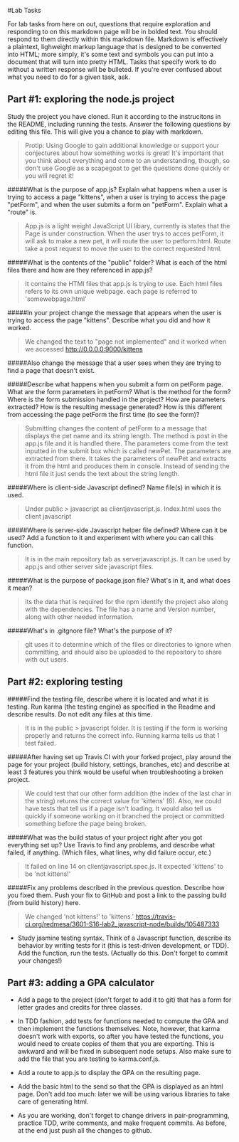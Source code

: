 #Lab Tasks

For lab tasks from here on out, questions that require exploration and responding to on this markdown page will be in bolded text. You should respond to them directly within this markdown file. Markdown is effectively a plaintext, lighweight markup language that is designed to be converted into HTML; more simply, it's some text and symbols you can put into a document that will turn into pretty HTML.
Tasks that specify work to do without a written response will be bulleted.
If you're ever confused about what you need to do for a given task, ask.

## Part #1: exploring the node.js project
Study the project you have cloned. Run it according to the instrucitons in the README, including running the tests. Answer the following questions by editing this file.  This will give you a chance to play with markdown.

> Protip: Using Google to gain additional knowledge or support your conjectures about how something works is great! It's important that you think about everything and come to an understanding, though, so don't use Google as a scapegoat to get the questions done quickly or you will regret it!

#####What is the purpose of app.js? Explain what happens when a user is trying to access a page "kittens", when a user is trying to access the page "petForm", and when the user submits a form on "petForm". Explain what a "route" is.

> App.js is a light weight JavaScript UI libary, currently is states that the Page is under construction. When the user trys to acces petForm, it will ask to make a new pet,  it will route the user to petform.html. Route take a post request to move the user to the correct requested html.

#####What is the contents of the "public" folder? What is each of the html files there and how are they referenced in app.js?

> It contains the HTMl files that app.js is trying to use. Each html files refers to its own unique webpage. each page is referred to 'somewebpage.html'

#####In your project change the message that appears when the user is trying to access the page "kittens". Describe what you did and how it worked.

> We changed the text to "page not implemented" and it worked when we accessed http://0.0.0.0:9000/kittens

#####Also change the message that a user sees when they are trying to find a page that doesn't exist.

#####Describe what happens when you submit a form on petForm page. What are the form parameters in petForm? What is the method for the form? Where is the form submission handled in the project? How are parameters extracted? How is the resulting message generated? How is this different from accessing the page petForm the first time (to see the form)?

> Submitting changes the content of petForm to a message that displays the pet name and its string length. The method is post in the app.js file and it is handled there. The parameters come from the text inputted in the submit box which is called newPet. The parameters are extracted from there. It takes the parameters of newPet and extracts it from the html and produces them in console.  Instead of sending the html file it just sends the text about the string length.

#####Where is client-side Javascript defined? Name file(s) in which it is used.

> Under public > javascript as clientjavascript.js. Index.html uses the client javascript

#####Where is server-side Javascript helper file defined? Where can it be used? Add a function to it and experiment with where you can call this function.

> It is in the main repository tab as serverjavascript.js.  It can be used by app.js and other server side javascript files.

#####What is the purpose of package.json file? What's in it, and what does it mean?

>its the data that is required for the npm identify the project also along with the dependencies. The file has a name and Version number, along with other needed information.

#####What's in .gitgnore file? What's the purpose of it?

>git uses it to determine which of the files or directories to ignore when committing, and should also be uploaded to the repository to share with out users.

## Part #2: exploring testing

#####Find the testing file, describe where it is located and what it is testing. Run karma (the testing engine) as specified in the Readme and describe results. Do not edit any files at this time.

> It is in the public > javascript folder.  It is testing if the form is working properly and returns the correct info.  Running karma tells us that 1 test failed.

#####After having set up Travis CI with your forked project, play around the page for your project (build history, settings, branches, etc) and describe at least 3 features you think would be useful when troubleshooting a broken project.

> We could test that our other form addition (the index of the last char in the string) returns the correct value for 'kittens' (6).  Also, we could have tests that tell us if a page isn't loading.  It would also tell us quickly if someone working on it branched the project or committed something before the page being broken.

#####What was the build status of your project right after you got everything set up? Use Travis to find any problems, and describe what failed, if anything. (Which files, what lines, why did failure occur, etc.)

>It failed on line 14 on clientjavascript.spec.js.  It expected 'kittens' to be 'not kittens!'

#####Fix any problems described in the previous question. Describe how you fixed them. Push your fix to GitHub and post a link to the passing build (from build history) here.

> We changed 'not kittens!' to 'kittens.' https://travis-ci.org/redmesa/3601-S16-lab2_javascript-node/builds/105487333

- Study jasmine testing syntax. Think of a Javascript function, describe its behavior by writing tests for it (this is test-driven development, or TDD). Add the function, run the tests. (Actually do this. Don't forget to commit your changes!)

## Part #3: adding a GPA calculator

- Add a page to the project (don't forget to add it to git) that has a form for letter grades and credits for three classes.

- In TDD fashion, add tests for functions needed to compute the GPA and then implement the functions themselves. Note, however, that karma doesn't work with exports, so after you have tested the functions, you would need to create copies of them that you are exporting. This is awkward and will be fixed in subsequent node setups. Also make sure to add the file that you are testing to karma.conf.js.

- Add a route to app.js to display the GPA on the resulting page.

- Add the basic html to the send so that the GPA is displayed as an html page. Don't add too much: later we will be using various libraries to take care of generating html.

- As you are working, don't forget to change drivers in pair-programming, practice TDD, write comments, and make frequent commits. As before, at the end just push all the changes to github.

